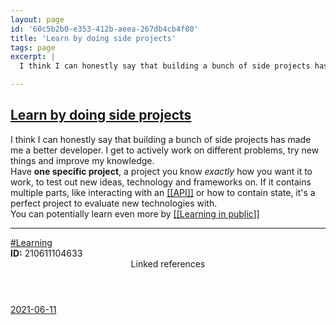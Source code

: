 ```yaml
---
layout: page
id: '60c5b2b0-e353-412b-aeea-267db4cb4f80'
title: 'Learn by doing side projects'
tags: page
excerpt: |
  I think I can honestly say that building a bunch of side projects has made me a better developer. I get to actively work on different problems, try new things and improve my knowledge.

---
```

  
<h2 class="text-3xl font-semibold mb-4"><a href="/pages/learn-by-doing-side-projects">Learn by doing side projects</a></h2>

<div class="space-y-2">
<div class="element-block ml-0"><div class="flex-1">I think I can honestly say that building a bunch of side projects has made me a better developer. I get to actively work on different problems, try new things and improve my knowledge.</div></div>

<div class="element-block ml-0"><div class="flex-1">Have <strong class="text-rose-400">one specific project</strong>, a project you know <em>exactly</em> how you want it to work, to test out new ideas, technology and frameworks on. If it contains multiple parts, like interacting with an <a class="text-teal-400 group" href="/pages/api"><span class="text-gray-500 group-hover:text-teal-500">[[</span>API<span class="text-gray-500 group-hover:text-teal-500">]]</span></a> or how to contain state, it's a perfect project to evaluate new technologies with.</div></div>

<div class="element-block ml-0"><div class="flex-1">You can potentially learn even more by <a class="text-teal-400 group" href="/pages/learning-in-public"><span class="text-gray-500 group-hover:text-teal-500">[[</span>Learning in public<span class="text-gray-500 group-hover:text-teal-500">]]</span></a></div></div>

<hr class="border-gray-700 !my-5" />

<div class="element-block ml-0"><div class="flex-1"><a class="text-gray-400" href="/pages/learning">#Learning</a></div></div>

<div class="element-block ml-0"><div class="flex-1"><strong class="text-rose-400">ID:</strong> 210611104633</div></div>
</div>



<section class="mt-8 space-y-2">
<header class="text-gray-500">Linked references</header>
<a class="block bg-gray-800 p-4 rounded text-teal-400 focus:outline-none focus:ring-2 focus:ring-offset-2 focus:ring-offset-gray-900 focus:ring-teal-400 hover:ring-2 hover:ring-offset-2 hover:ring-offset-gray-900 hover:ring-teal-400" href="/journals/2021-06-11">2021-06-11</a>
  </section>
